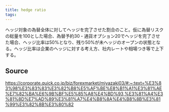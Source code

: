 ```yaml
---
title: hedge ratio
tags: 
---
```


ヘッジ対象の為替全体に対してヘッジを完了させた割合のこと。仮に為替リスクの総量を100とした場合、為替予約30・通貨オプション20でヘッジを完了させた場合、ヘッジ比率は50%となり、残り50%が未ヘッジのオープンの状態となる。ヘッジ比率は企業のヘッジに対する考え方、社内レートや相場つき等で上下する。

## Source
https://corporate.quick.co.jp/biz/forexmarket/miyazaki03/#:~:text=%E3%83%98%E3%83%83%E3%82%B8%E5%AF%BE%E8%B1%A1%E3%81%AE%E7%82%BA%E6%9B%BF%E5%85%A8%E4%BD%93,%E3%81%A4%E3%81%8D%E7%AD%89%E3%81%A7%E4%B8%8A%E4%B8%8B%E3%81%99%E3%82%8B%E3%80%82